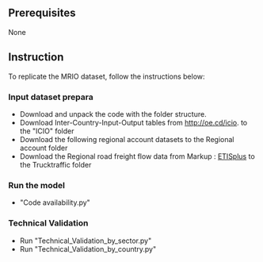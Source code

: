 ## Prerequisites
None

## Instruction
To replicate the MRIO dataset, follow the instructions below:

### Input dataset prepara        
- Download and unpack the code with the folder structure. 
- Download Inter-Country-Input-Output tables from http://oe.cd/icio. to the "ICIO" folder
- Download the following regional account datasets to the Regional account folder
- Download the Regional road freight flow data from Markup :  [ETISplus](https://data.mendeley.com/datasets/py2zkrb65h "Named link title") to the Trucktraffic folder

### Run the model
- "Code availability.py"

### Technical Validation
- Run "Technical_Validation_by_sector.py"
- Run "Technical_Validation_by_country.py"

